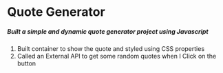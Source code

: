 <h1> Quote Generator</h1>
<h5>Built a simple and dynamic  quote generator project using Javascript</h5>
<ol><li>
  Built container to show the quote and styled using CSS properties
</li>
  <li>Called an External API to get some random quotes when I Click on the button</li>
  
</ol>
